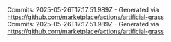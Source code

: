 Commits: 2025-05-26T17:17:51.989Z - Generated via https://github.com/marketplace/actions/artificial-grass
<br>
Commits: 2025-05-26T17:17:51.989Z - Generated via https://github.com/marketplace/actions/artificial-grass
<br>
